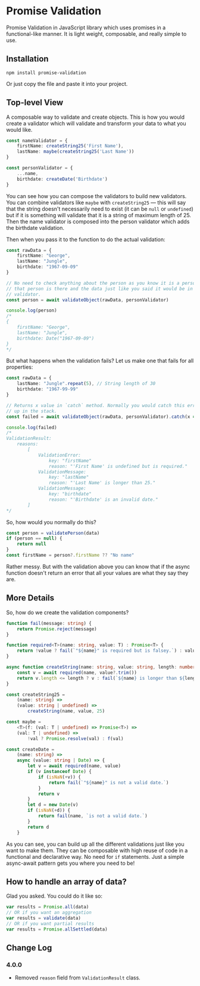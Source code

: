 # Promise Validation

Promise Validation in JavaScript library which uses promises in a
functional-like manner. It is light weight, composable, and really simple to
use.

## Installation

```
npm install promise-validation
```

Or just copy the file and paste it into your project.

## Top-level View

A composable way to validate and create objects. This is how you would create a
validator which will validate and transform your data to what you would like.

```typescript
const nameValidator = {
    firstName: createString25('First Name'),
    lastName: maybe(createString25('Last Name'))
}

const personValidator = {
    ...name,
    birthdate: createDate('Birthdate')
}
```

You can see how you can compose the validators to build new validators. You can
combine validators like `maybe` with `createString25` — this will say that the
string doesn't necessarily need to exist (it can be `null` or `undefined`) but
if it is something will validate that it is a string of maximum length of 25.
Then the name validator is composed into the person validator which adds the
birthdate validation.

Then when you pass it to the function to do the actual validation:

```typescript
const rawData = {
    firstName: "George",
    lastName: "Jungle",
    birthdate: "1967-09-09"
}

// No need to check anything about the person as you know it is a person and
// that person is there and the data just like you said it would be in the
// validator.
const person = await validateObject(rawData, personValidator)

console.log(person)
/*
{
    firstName: "George",
    lastName: "Jungle",
    birthdate: Date("1967-09-09")
}
*/
```

But what happens when the validation fails? Let us make one that fails for all
properties:

```typescript
const rawData = {
    lastName: "Jungle".repeat(5), // String length of 30
    birthdate: "1967-99-99"
}

// Returns x value in `catch` method. Normally you would catch this error higher
// up in the stack.
const failed = await validateObject(rawData, personValidator).catch(x => x)

console.log(failed)
/*
ValidationResult:
    reasons:
        [
            ValidationError:
                key: "firstName"
                reason: "'First Name' is undefined but is required."
            ValidationMessage:
                key: "lastName"
                reason: "'Last Name' is longer than 25."
            ValidationMessage:
                key: "birthdate"
                reason: "'Birthdate' is an invalid date."
        ]
*/
```

So, how would you normally do this?

```typescript
const person = validatePerson(data)
if (person == null) {
    return null
}
const firstName = person?.firstName ?? "No name"
```

Rather messy. But with the validation above you can know that if the async
function doesn't return an error that all your values are what they say they
are.

## More Details

So, how do we create the validation components?

```typescript
function fail(message: string) {
    return Promise.reject(message)
}

function required<T>(name: string, value: T) : Promise<T> {
    return !value ? fail(`"${name}" is required but is falsey.`) : value
}

async function createString(name: string, value: string, length: number) {
    const v = await required(name, value?.trim())
    return v.length <= length ? v : fail(`${name} is longer than ${length} characters.`)
}

const createString25 =
    (name: string) =>
    (value: string | undefined) =>
        createString(name, value, 25)

const maybe =
    <T>(f: (val: T | undefined) => Promise<T>) =>
    (val: T | undefined) =>
        !val ? Promise.resolve(val) : f(val)

const createDate =
    (name: string) =>
    async (value: string | Date) => {
        let v = await required(name, value)
        if (v instanceof Date) {
            if (isNaN(+v)) {
                return fail(`"${name}" is not a valid date.`)
            }
            return v
        }
        let d = new Date(v)
        if (isNaN(+d)) {
            return fail(name, `is not a valid date.`)
        }
        return d
    }
```

As you can see, you can build up all the different validations just like you
want to make them. They can be composable with high reuse of code in a
functional and declarative way. No need for `if` statements. Just a simple
async-await pattern gets you where you need to be!

## How to handle an array of data?

Glad you asked. You could do it like so:

```typescript
var results = Promise.all(data)
// OR if you want an aggregation
var results = validate(data)
// OR if you want partial results
var results = Promise.allSettled(data)
```

## Change Log

### 4.0.0

- Removed `reason` field from `ValidationResult` class.

